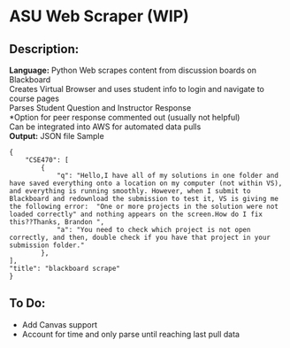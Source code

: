 # ASU Web Scraper (WIP)
## Description:
**Language:** Python
Web scrapes content from discussion boards on Blackboard  
Creates Virtual Browser and uses student info to login and navigate to course pages  
Parses Student Question and Instructor Response  
*Option for peer response commented out (usually not helpful)  
Can be integrated into AWS for automated data pulls  
**Output:** JSON file Sample  
```  
{
	"CSE470": [
		{
			"q": "Hello,I have all of my solutions in one folder and have saved everything onto a location on my computer (not within VS), and everything is running smoothly. However, when I submit to Blackboard and redownload the submission to test it, VS is giving me the following error:  "One or more projects in the solution were not loaded correctly" and nothing appears on the screen.How do I fix this??Thanks, Brandon ",
			"a": "You need to check which project is not open correctly, and then, double check if you have that project in your submission folder."
		},
],
"title": "blackboard scrape"
}
```

## To Do:
- Add Canvas support
- Account for time and only parse until reaching last pull data
